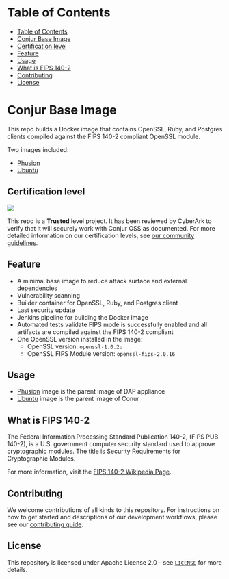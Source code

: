 # Table of Contents

- [Table of Contents](#table-of-contents)
- [Conjur Base Image](#Conjur-Base-Image)
- [Certification level](#Certification-level)
- [Feature](#Feature)
- [Usage](#Usage)
- [What is FIPS 140-2](#What-is-FIPS-140-2)
- [Contributing](#Contributing)
- [License](#license)

# Conjur Base Image

This repo builds a Docker image that contains OpenSSL, Ruby, and Postgres clients compiled against the FIPS 140-2 compliant OpenSSL module.

Two images included:
- [Phusion](./phusion-ruby-fips/) 
- [Ubuntu](./ubuntu-ruby-fips/) 

## Certification level

![](https://img.shields.io/badge/Certification%20Level-Trusted-007BFF?link=https://github.com/cyberark/community/blob/master/Conjur/conventions/certification-levels.md)

This repo is a **Trusted** level project. It has been reviewed by CyberArk to verify that it will securely
work with Conjur OSS as documented. For more detailed information on our certification levels, see
[our community guidelines](https://github.com/cyberark/community/blob/master/Conjur/conventions/certification-levels.md#community).


## Feature

* A minimal base image to reduce attack surface and external dependencies
* Vulnerability scanning
* Builder container for OpenSSL, Ruby, and Postgres client 
* Last security update
* Jenkins pipeline for building the Docker image
* Automated tests validate FIPS mode is successfully enabled and all artifacts are compiled against the FIPS 140-2 compliant
* One OpenSSL version installed in the image:
  * OpenSSL version: `openssl-1.0.2u`
  * OpenSSL FIPS Module version: `openssl-fips-2.0.16`
  
## Usage

- [Phusion](./phusion-ruby-fips/) image is the parent image of DAP appliance
- [Ubuntu](./ubuntu-ruby-fips/) image is the parent image of Conur 

## What is FIPS 140-2

The Federal Information Processing Standard Publication 140-2, (FIPS PUB 140-2), is a U.S. government computer security standard used to approve cryptographic modules.
The title is Security Requirements for Cryptographic Modules. 

For more information, visit the [FIPS 140-2 Wikipedia Page](https://en.wikipedia.org/wiki/FIPS_140-2).

## Contributing

We welcome contributions of all kinds to this repository. For instructions on how to get started and descriptions
of our development workflows, please see our [contributing guide](https://github.com/cyberark/conjur-base-image/blob/master/CONTRIBUTING.md).

## License

This repository is licensed under Apache License 2.0 - see [`LICENSE`](LICENSE) for more details.
